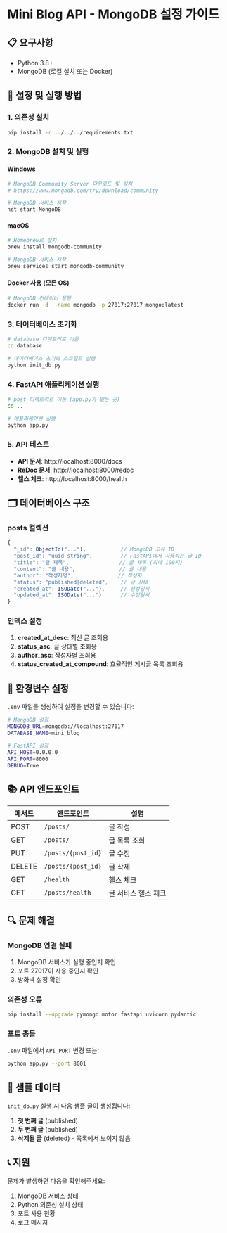 # Mini Blog API - MongoDB 설정 가이드

## 📋 요구사항

- Python 3.8+
- MongoDB (로컬 설치 또는 Docker)

## 🚀 설정 및 실행 방법

### 1. 의존성 설치

```bash
pip install -r ../../../requirements.txt
```

### 2. MongoDB 설치 및 실행

#### Windows
```bash
# MongoDB Community Server 다운로드 및 설치
# https://www.mongodb.com/try/download/community

# MongoDB 서비스 시작
net start MongoDB
```

#### macOS
```bash
# Homebrew로 설치
brew install mongodb-community

# MongoDB 서비스 시작
brew services start mongodb-community
```

#### Docker 사용 (모든 OS)
```bash
# MongoDB 컨테이너 실행
docker run -d --name mongodb -p 27017:27017 mongo:latest
```

### 3. 데이터베이스 초기화

```bash
# database 디렉토리로 이동
cd database

# 데이터베이스 초기화 스크립트 실행
python init_db.py
```

### 4. FastAPI 애플리케이션 실행

```bash
# post 디렉토리로 이동 (app.py가 있는 곳)
cd ..

# 애플리케이션 실행
python app.py
```

### 5. API 테스트

- **API 문서**: http://localhost:8000/docs
- **ReDoc 문서**: http://localhost:8000/redoc
- **헬스 체크**: http://localhost:8000/health

## 🗂️ 데이터베이스 구조

### posts 컬렉션

```javascript
{
  "_id": ObjectId("..."),           // MongoDB 고유 ID
  "post_id": "uuid-string",         // FastAPI에서 사용하는 글 ID
  "title": "글 제목",                // 글 제목 (최대 100자)
  "content": "글 내용",              // 글 내용
  "author": "작성자명",              // 작성자
  "status": "published|deleted",    // 글 상태
  "created_at": ISODate("..."),     // 생성일시
  "updated_at": ISODate("...")      // 수정일시
}
```

### 인덱스 설정

1. **created_at_desc**: 최신 글 조회용
2. **status_asc**: 글 상태별 조회용  
3. **author_asc**: 작성자별 조회용
4. **status_created_at_compound**: 효율적인 게시글 목록 조회용

## 🔧 환경변수 설정

`.env` 파일을 생성하여 설정을 변경할 수 있습니다:

```bash
# MongoDB 설정
MONGODB_URL=mongodb://localhost:27017
DATABASE_NAME=mini_blog

# FastAPI 설정  
API_HOST=0.0.0.0
API_PORT=8000
DEBUG=True
```

## 📚 API 엔드포인트

| 메서드 | 엔드포인트 | 설명 |
|--------|------------|------|
| POST | `/posts/` | 글 작성 |
| GET | `/posts/` | 글 목록 조회 |
| PUT | `/posts/{post_id}` | 글 수정 |
| DELETE | `/posts/{post_id}` | 글 삭제 |
| GET | `/health` | 헬스 체크 |
| GET | `/posts/health` | 글 서비스 헬스 체크 |

## 🔍 문제 해결

### MongoDB 연결 실패
1. MongoDB 서비스가 실행 중인지 확인
2. 포트 27017이 사용 중인지 확인
3. 방화벽 설정 확인

### 의존성 오류
```bash
pip install --upgrade pymongo motor fastapi uvicorn pydantic
```

### 포트 충돌
`.env` 파일에서 `API_PORT` 변경 또는:
```bash
python app.py --port 8001
```

## 🧪 샘플 데이터

`init_db.py` 실행 시 다음 샘플 글이 생성됩니다:

1. **첫 번째 글** (published)
2. **두 번째 글** (published)  
3. **삭제될 글** (deleted) - 목록에서 보이지 않음

## 📞 지원

문제가 발생하면 다음을 확인해주세요:

1. MongoDB 서비스 상태
2. Python 의존성 설치 상태
3. 포트 사용 현황
4. 로그 메시지 
